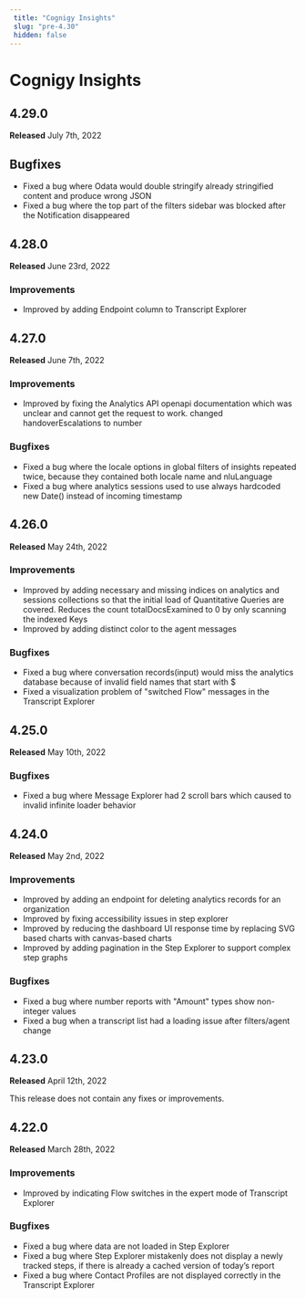 ```yaml
---
 title: "Cognigy Insights" 
 slug: "pre-4.30" 
 hidden: false 
---
```

# Cognigy Insights

## 4.29.0

**Released** July 7th, 2022

## Bugfixes

- Fixed a bug where Odata would double stringify already stringified content and produce wrong JSON
- Fixed a bug where the top part of the filters sidebar was blocked after the Notification disappeared

## 4.28.0

**Released** June 23rd, 2022

### Improvements

- Improved by adding Endpoint column to Transcript Explorer

## 4.27.0

**Released** June 7th, 2022

### Improvements

- Improved by fixing the Analytics API openapi documentation which was unclear and cannot get the request to work. changed handoverEscalations to number

### Bugfixes

- Fixed a bug where the locale options in global filters of insights repeated twice, because they contained both locale name and nluLanguage
- Fixed a bug where analytics sessions used to use always hardcoded new Date() instead of incoming timestamp

## 4.26.0

**Released** May 24th, 2022

### Improvements

- Improved by adding necessary and missing indices on analytics and sessions collections so that the initial load of Quantitative Queries are covered. Reduces the count totalDocsExamined to 0 by only scanning the indexed Keys
- Improved by adding distinct color to the agent messages

### Bugfixes

- Fixed a bug where conversation records(input) would miss the analytics database because of invalid field names that start with $
- Fixed a visualization problem of "switched Flow" messages in the Transcript Explorer

## 4.25.0

**Released** May 10th, 2022

### Bugfixes

- Fixed a bug where Message Explorer had 2 scroll bars which caused to invalid infinite loader behavior

## 4.24.0

**Released** May 2nd, 2022

### Improvements

- Improved by adding an endpoint for deleting analytics records for an organization
- Improved by fixing accessibility issues in step explorer
- Improved by reducing the dashboard UI response time by replacing SVG based charts with canvas-based charts
- Improved by adding pagination in the Step Explorer to support complex step graphs

### Bugfixes

- Fixed a bug where number reports with "Amount" types show non-integer values
- Fixed a bug when a transcript list had a loading issue after filters/agent change

## 4.23.0

**Released** April 12th, 2022

This release does not contain any fixes or improvements.

## 4.22.0

**Released** March 28th, 2022

### Improvements

- Improved by indicating Flow switches in the expert mode of Transcript Explorer

### Bugfixes

- Fixed a bug where data are not loaded in Step Explorer
- Fixed a bug where Step Explorer mistakenly does not display a newly tracked steps, if there is already a cached version of today’s report
- Fixed a bug where Contact Profiles are not displayed correctly in the Transcript Explorer

